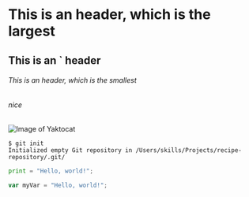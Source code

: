 # This is an  header, which is the largest

## This is an ` header

###### This is an  header, which is the smallest

###### nice

![Image of Yaktocat](https://octodex.github.com/images/yaktocat.png)


```
$ git init
Initialized empty Git repository in /Users/skills/Projects/recipe-repository/.git/
```
``` python
print = "Hello, world!";
```
``` javascript
var myVar = "Hello, world!";
```
